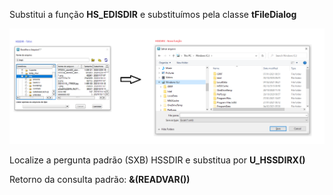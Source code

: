Substitui a função **HS_EDISDIR** e substituímos pela classe **tFileDialog**

<center><img src="/resources/HSSDIRX.png"></center>

Localize a pergunta padrão (SXB) HSSDIR e substitua por **U_HSSDIRX()**

Retorno da consulta padrão: **&(READVAR())**
